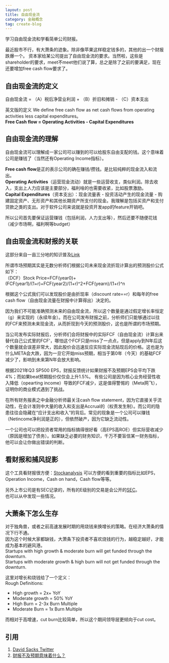 ```yaml
---
layout: post
title: 自由现金流
category: 金融概念
tag: create-blog
---
```


学习自由现金流和学看简单公司财报。

最近股市不行，有大萧条的迹象。除非像苹果这样稳定钱多的，其他的出一个财报跌爆一个。
资本家给某公司提出了自由现金流的要求。当然啦，这些是shareholder的要求，meet不meet他们说了算，总之是除了之前的要满足，现在还要增加free cash flow要求了。

## 自由现金流的定义
自由现金流 = （A）税后净营业利润 + （B）折旧和摊销 - （C）资本支出

英文版的定义
We define free cash flow as net cash flows from operating activities less capital expenditures。  
**Free Cash flow = Operating Activities - Capital Expenditures**

## 自由现金流的理解
自由现金流可以理解成一家公司可以赚到的可以给股东自由支配的钱。这个意味着公司是赚钱了（当然还有Operating Income指标）。  

**Free cash flow**是正的表示公司的确在赚钱/攒钱。是比较纯粹的现金流入和流出。  
**Operating Activities**（运营现金流动）就是一些运营收支，类似利润。除去收入，支出上人力应该是主要部分，福利啥的也需要收紧，比如股票激励。  
**Capital Expenditures**（资本支出）：现金流量表 - 投资活动产生的现金流量 - 购建固定资产、无形资产和其他长期资产所支付的现金。我理解是包括买资产和支付贷款之类的支出。对于软件公司来说就是投资开发app的feature开销吧。

所以公司首先要保证运营赚钱（包括利润，人力支出等），然后还要不随便花钱（减少市场啊，福利啊等budget）

## 自由现金流和财报的关联
这部分来自一亩三分地的知识普及[Link](https://www.1point3acres.com/bbs/thread-893492-2-1.html)

所谓市场预期其实是无数分析师们根据公司未来现金流折现计算出的预测股价公式如下：  
（DCF）Stock Price=FCF(year0)+(FCF(year1)/(1+r)+FCF(year2)/(1+r)^2+FCF(yearn)/(1+r)^n

根据这个公式我们可以发现股价是由折现率（discount rate==r）和每年的free cash flow（自由现金流量在财报中计算得出）决定的。  

因为我们不可能准确预测未来的自由现金流，所以这个数量是通过假定增长率恒定（g）来实现的（永续年金）。而在公司发布财报之前，分析师们只能够通过以往的FCF来预测未来现金流，从而折现到今天的预测股价，这也是所谓的市场预期。

当公司发布实际财报后，分析师们会将财报中的实际FCF（自由现金流）计算出来替代自己公式里的FCF'，哪怕这个FCF只是miss了一点点，但是apply到N年后这个数量就会误差非常大，因此股价会迅速反应实际现金流贴现后的价格。这也是为什么META会大跌，因为一旦它开始miss预期，相当于第0年（今天）的基础FCF减少了，影响到未来第N年会放大影响。

根据2021年Q3 SP500 EPS，财报反馈统计如果财报不及预期EPS会平均下跌4%；而如果beat预期股价仅仅会上升1.5%。
有些公司是因为核心业务经营性收入降低（opearting income）导致的FCF减少，这是值得警惕的（Meta网飞），证明你的商业模式遇到了挑战。

在所有财务报表之中金融分析师最关注cash flow statement，因为它直接关乎流动性，在会计准则中大量的收入和支出是Accrual的（权责发生制）。而公司的隐患往往会隐藏在“应计支出和收入”的背后。常见的现象是一个公司可以赚钱（Netincome净利润是正的），但依然破产，因为它缺乏流动性。

一个公司也可以把投资者常用的指标搞得很好看（高EPS高ROE）但实际营收减少（原因是增加了债务）。如果缺乏必要的财务知识，千万不要盲信某一财务指标，他可以会让你做出错误的判断。

## 看财报和捕风捉影
这个工具看财报很方便：[Stockanalysis](https://stockanalysis.com/stocks/uber/financials/cash-flow-statement/quarterly/)
可以方便的看到重要的指标比如EPS，Operation Income，Cash on hand，Cash flow等等。

另外上市公司是有SEC记录的，所有的E级别的交易是会公开的[SEC](https://www.sec.gov/edgar/browse/?CIK=0001184237)。  
也可以从中发现一些情况。

## 大萧条下怎么生存
对于独角兽，或者之前高速发展时期的用烧钱来换增长的策略。在经济大萧条的情况下行不通。  
因为这个时候大家都缺钱，大萧条下投资者不喜欢烧钱的行为，越稳定越好，才能成为基本的避风港。  
Startups with high growth & moderate burn will get funded through the downturn.  
Startups with moderate growth & high burn will not get funded through the downturn.  

这里对增长和烧钱给了一个定义：  
Rough Definitions:  
* High growth = 2x+ YoY  
* Moderate growth = 50% YoY  
* High Burn = 2-3x Burn Multiple   
* Moderate Burn = 1x Burn Multiple  

而相对于高增速，cut burn比较简单，所以这个期间领导层更倾向于cut cost。

## 引用
1. [David Sacks Twitter](https://twitter.com/DavidSacks/status/1522745450347958272?s=20&t=Q2r0cjIQBzKR3hre7V7Q6Q)  
2. [财报不及预期意味着什么？](https://www.1point3acres.com/bbs/thread-893492-2-1.html)
